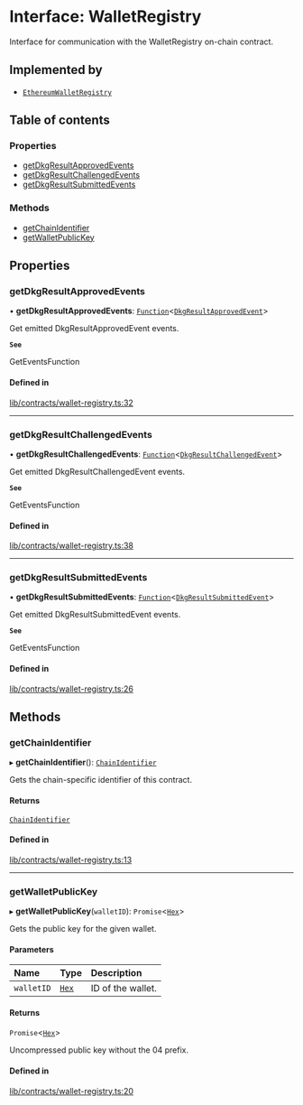 # Interface: WalletRegistry

Interface for communication with the WalletRegistry on-chain contract.

## Implemented by

- [`EthereumWalletRegistry`](../classes/EthereumWalletRegistry.md)

## Table of contents

### Properties

- [getDkgResultApprovedEvents](WalletRegistry.md#getdkgresultapprovedevents)
- [getDkgResultChallengedEvents](WalletRegistry.md#getdkgresultchallengedevents)
- [getDkgResultSubmittedEvents](WalletRegistry.md#getdkgresultsubmittedevents)

### Methods

- [getChainIdentifier](WalletRegistry.md#getchainidentifier)
- [getWalletPublicKey](WalletRegistry.md#getwalletpublickey)

## Properties

### getDkgResultApprovedEvents

• **getDkgResultApprovedEvents**: [`Function`](GetChainEvents.Function.md)\<[`DkgResultApprovedEvent`](../README.md#dkgresultapprovedevent)\>

Get emitted DkgResultApprovedEvent events.

**`See`**

GetEventsFunction

#### Defined in

[lib/contracts/wallet-registry.ts:32](typescript/src/lib/contracts/wallet-registry.ts#L32)

___

### getDkgResultChallengedEvents

• **getDkgResultChallengedEvents**: [`Function`](GetChainEvents.Function.md)\<[`DkgResultChallengedEvent`](../README.md#dkgresultchallengedevent)\>

Get emitted DkgResultChallengedEvent events.

**`See`**

GetEventsFunction

#### Defined in

[lib/contracts/wallet-registry.ts:38](typescript/src/lib/contracts/wallet-registry.ts#L38)

___

### getDkgResultSubmittedEvents

• **getDkgResultSubmittedEvents**: [`Function`](GetChainEvents.Function.md)\<[`DkgResultSubmittedEvent`](../README.md#dkgresultsubmittedevent)\>

Get emitted DkgResultSubmittedEvent events.

**`See`**

GetEventsFunction

#### Defined in

[lib/contracts/wallet-registry.ts:26](typescript/src/lib/contracts/wallet-registry.ts#L26)

## Methods

### getChainIdentifier

▸ **getChainIdentifier**(): [`ChainIdentifier`](ChainIdentifier.md)

Gets the chain-specific identifier of this contract.

#### Returns

[`ChainIdentifier`](ChainIdentifier.md)

#### Defined in

[lib/contracts/wallet-registry.ts:13](typescript/src/lib/contracts/wallet-registry.ts#L13)

___

### getWalletPublicKey

▸ **getWalletPublicKey**(`walletID`): `Promise`\<[`Hex`](../classes/Hex.md)\>

Gets the public key for the given wallet.

#### Parameters

| Name | Type | Description |
| :------ | :------ | :------ |
| `walletID` | [`Hex`](../classes/Hex.md) | ID of the wallet. |

#### Returns

`Promise`\<[`Hex`](../classes/Hex.md)\>

Uncompressed public key without the 04 prefix.

#### Defined in

[lib/contracts/wallet-registry.ts:20](typescript/src/lib/contracts/wallet-registry.ts#L20)
